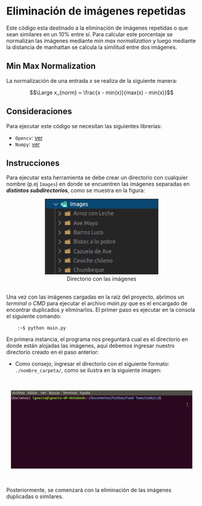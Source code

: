 # Eliminación de imágenes repetidas

Este código esta destinado a la eliminación de imágenes repetidas o que sean similares en un 10% entre sí. Para calcular este porcentaje se normalizan las imágenes mediante *min max normalization* y luego mediante la distancia de manhattan se calcula la similitud entre dos imágenes.

## Min Max Normalization

La normalización de una entrada $x$ se realiza de la siguiente manera:

$$\Large x_{norm} = \frac{x - min(x)}{max(x) - min(x)}$$

## Consideraciones

Para ejecutar este código se necesitan las siguientes librerías:

- `Opencv`:  [ver](https://pypi.org/project/opencv-python/)
- `Numpy`: [ver](https://numpy.org/doc/stable/user/install.html)

## Instrucciones

Para ejecutar esta herramienta se debe crear un directorio con cualquier nombre (p.ej `Images`) en donde se encuentren las imágenes separadas en _**distintos subdirectorios**_, como se muestra en la figura:

<div align="center">
    <img src="./Utils/ImagesDir.png" height=200 width=300> <br>
    <figcaption>Directorio con las imágenes</figcaption>
</div>

<br>

Una vez con las imágenes cargadas en la raíz del proyecto, abrimos un _terminal_ o _CMD_ para ejecutar el archivo _main.py_ que es el encargado de encontrar duplicados y eliminarlos. El primer paso es ejecutar en la consola el siguiente comando:

        :~$ python main.py

En primera instancia, el programa nos preguntará cual es el directorio en donde están alojadas las imágenes, aquí debemos ingresar nuestro directorio creado en el paso anterior:

- Como consejo, ingresar el directorio con el siguiente formato: `./nombre_carpeta/`, como se ilustra en la siguiente imagen: 

<br>

<div align="center">

![terminal](./Utils/output_file.gif)

</div>

<br>

Posteriormente, se comenzará con la eliminación de las imágenes duplicadas o similares.